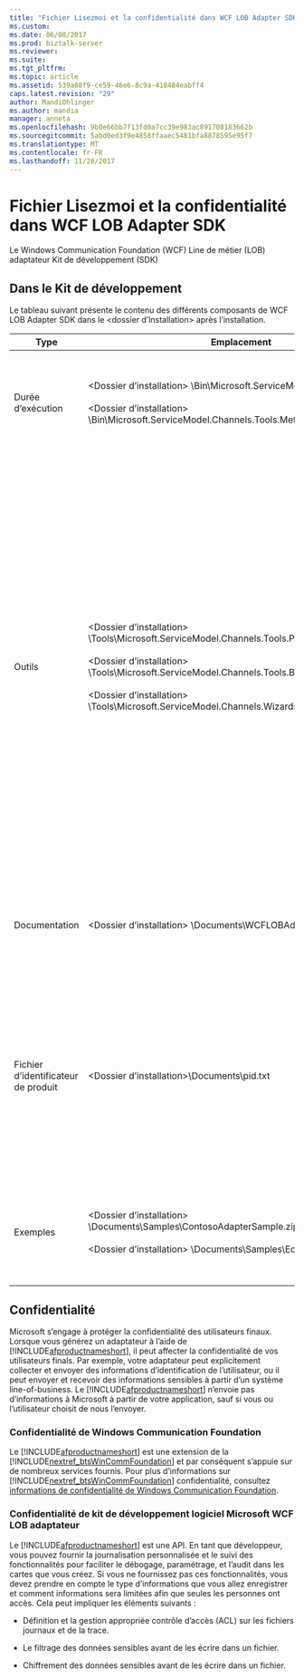 ```yaml
---
title: "Fichier Lisezmoi et la confidentialité dans WCF LOB Adapter SDK | Documents Microsoft"
ms.custom: 
ms.date: 06/08/2017
ms.prod: biztalk-server
ms.reviewer: 
ms.suite: 
ms.tgt_pltfrm: 
ms.topic: article
ms.assetid: 539a88f9-ce59-46e6-8c9a-418484eabff4
caps.latest.revision: "29"
author: MandiOhlinger
ms.author: mandia
manager: anneta
ms.openlocfilehash: 9b0e66bb7f13fd0a7cc39e983ac891708183662b
ms.sourcegitcommit: 5abd0ed3f9e4858ffaaec5481bfa8878595e95f7
ms.translationtype: MT
ms.contentlocale: fr-FR
ms.lasthandoff: 11/28/2017
---
```

# <a name="readme-and-privacy-in-the-wcf-lob-adapter-sdk"></a>Fichier Lisezmoi et la confidentialité dans WCF LOB Adapter SDK
Le Windows Communication Foundation (WCF) Line de métier (LOB) adaptateur Kit de développement (SDK)  
  
## <a name="inside-the-sdk"></a>Dans le Kit de développement  
 Le tableau suivant présente le contenu des différents composants de WCF LOB Adapter SDK dans le \<dossier d’Installation\> après l’installation.  
  
|Type|Emplacement| Description|  
|----------|--------------|-----------------|  
|Durée d’exécution|\<Dossier d’installation\> \Bin\Microsoft.ServiceModel.Channels.dll<br /><br /> \<Dossier d’installation\> \Bin\Microsoft.ServiceModel.Channels.Tools.MetadataSearchBrowse.dll|Ces assemblys contiennent la base de temps, y compris le composant de formulaire principal utilisé dans les outils d’exécution.|  
|Outils|\<Dossier d’installation\> \Tools\Microsoft.ServiceModel.Channels.Tools.PlugInPackage.dll<br /><br /> \<Dossier d’installation\> \Tools\Microsoft.ServiceModel.Channels.Tools.BizTalkExtension.dll<br /><br /> \<Dossier d’installation\> \Tools\Microsoft.ServiceModel.Channels.Wizards.dll|**Ajouter l’adaptateur Service Reference Visual Studio plug-in**<br /><br /> (Projet .NET [droit], ajouter une référence de Service de l’adaptateur)<br /><br /> **Consume Adapter Service BizTalk Project Add-In**<br /><br /> (Projet BizTalk [droit], ajouter, ajouter les éléments générés, Consume Adapter Service)<br /><br /> **Assistant développement d’adaptateurs WCF LOB**<br /><br /> (Fichier, nouveau, projet, Visual c#, l’adaptateur WCF LOB)|  
|Documentation|\<Dossier d’installation\> \Documents\WCFLOBAdapterSDK.chm|Ce fichier contient le contenu conceptuel et le contenu de référence managée pour cette version.|  
|Fichier d’identificateur de produit|\<Dossier d’installation\>\Documents\pid.txt|Ce fichier contient l’identificateur de produit de WCF LOB Adapter SDK. Utilisez cet identificateur de produit comme référence lorsque vous contactez le Support technique et Service clientèle Microsoft.|  
|Exemples|\<Dossier d’installation\> \Documents\Samples\ContosoAdapterSample.zip<br /><br /> \<Dossier d’installation\> \Documents\Samples\EchoAdapterSample.zip|Le dossier d’exemples contient deux cartes exemple : Contoso adaptateur et adaptateur d’écho.|  

## <a name="privacy"></a>Confidentialité
Microsoft s’engage à protéger la confidentialité des utilisateurs finaux. Lorsque vous générez un adaptateur à l’aide de [!INCLUDE[afproductnameshort](../../includes/afproductnameshort-md.md)], il peut affecter la confidentialité de vos utilisateurs finals. Par exemple, votre adaptateur peut explicitement collecter et envoyer des informations d’identification de l’utilisateur, ou il peut envoyer et recevoir des informations sensibles à partir d’un système line-of-business. Le [!INCLUDE[afproductnameshort](../../includes/afproductnameshort-md.md)] n’envoie pas d’informations à Microsoft à partir de votre application, sauf si vous ou l’utilisateur choisit de nous l’envoyer.  
  
### <a name="windows-communication-foundation-privacy"></a>Confidentialité de Windows Communication Foundation  
 Le [!INCLUDE[afproductnameshort](../../includes/afproductnameshort-md.md)] est une extension de la [!INCLUDE[nextref_btsWinCommFoundation](../../includes/nextref-btswincommfoundation-md.md)] et par conséquent s’appuie sur de nombreux services fournis. Pour plus d’informations sur [!INCLUDE[nextref_btsWinCommFoundation](../../includes/nextref-btswincommfoundation-md.md)] confidentialité, consultez [informations de confidentialité de Windows Communication Foundation](https://msdn.microsoft.com/library/ms733927.aspx).  
  
### <a name="microsoft-wcf-lob-adapter-sdk-privacy"></a>Confidentialité de kit de développement logiciel Microsoft WCF LOB adaptateur  
 Le [!INCLUDE[afproductnameshort](../../includes/afproductnameshort-md.md)] est une API. En tant que développeur, vous pouvez fournir la journalisation personnalisée et le suivi des fonctionnalités pour faciliter le débogage, paramétrage, et l’audit dans les cartes que vous créez. Si vous ne fournissez pas ces fonctionnalités, vous devez prendre en compte le type d’informations que vous allez enregistrer et comment informations sera limitées afin que seules les personnes ont accès. Cela peut impliquer les éléments suivants :  
  
-   Définition et la gestion appropriée contrôle d’accès (ACL) sur les fichiers journaux et de la trace.  
  
-   Le filtrage des données sensibles avant de les écrire dans un fichier.  
  
-   Chiffrement des données sensibles avant de les écrire dans un fichier.  